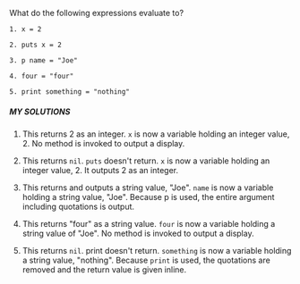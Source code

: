 What do the following expressions evaluate to?

```
1. x = 2

2. puts x = 2

3. p name = "Joe"

4. four = "four"

5. print something = "nothing"
```

##### MY SOLUTIONS
1. This returns 2 as an integer.
```x``` is now a variable holding an integer value, 2.
No method is invoked to output a display.

2. This returns ```nil```.  ```puts``` doesn't return.
```x``` is now a variable holding an integer value, 2.
It outputs 2 as an integer.

3. This returns and outputs a string value, "Joe".
```name``` is now a variable holding a string value, "Joe".
Because p is used, the entire argument including quotations is output.

4. This returns "four" as a string value.
```four``` is now a variable holding a string value of "Joe".
No method is invoked to output a display.

5. This returns ```nil```.  print doesn't return.
```something``` is now a variable holding a string value, "nothing".
Because ```print``` is used, the quotations are removed and the return value is given inline.
